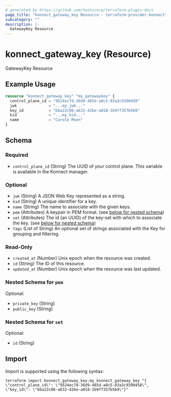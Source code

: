 ```yaml
---
# generated by https://github.com/hashicorp/terraform-plugin-docs
page_title: "konnect_gateway_key Resource - terraform-provider-konnect"
subcategory: ""
description: |-
  GatewayKey Resource
---
```


# konnect_gateway_key (Resource)

GatewayKey Resource

## Example Usage

```terraform
resource "konnect_gateway_key" "my_gatewaykey" {
  control_plane_id = "9524ec7d-36d9-465d-a8c5-83a3c9390458"
  jwk              = "...my_jwk..."
  key_id           = "bba22c06-a632-42be-a018-1b9ff357b5b9"
  kid              = "...my_kid..."
  name             = "Carole Moen"
}
```

<!-- schema generated by tfplugindocs -->
## Schema

### Required

- `control_plane_id` (String) The UUID of your control plane. This variable is available in the Konnect manager.

### Optional

- `jwk` (String) A JSON Web Key represented as a string.
- `kid` (String) A unique identifier for a key.
- `name` (String) The name to associate with the given keys.
- `pem` (Attributes) A keypair in PEM format. (see [below for nested schema](#nestedatt--pem))
- `set` (Attributes) The id (an UUID) of the key-set with which to associate the key. (see [below for nested schema](#nestedatt--set))
- `tags` (List of String) An optional set of strings associated with the Key for grouping and filtering.

### Read-Only

- `created_at` (Number) Unix epoch when the resource was created.
- `id` (String) The ID of this resource.
- `updated_at` (Number) Unix epoch when the resource was last updated.

<a id="nestedatt--pem"></a>
### Nested Schema for `pem`

Optional:

- `private_key` (String)
- `public_key` (String)


<a id="nestedatt--set"></a>
### Nested Schema for `set`

Optional:

- `id` (String)

## Import

Import is supported using the following syntax:

```shell
terraform import konnect_gateway_key.my_konnect_gateway_key "{ \"control_plane_id\": \"9524ec7d-36d9-465d-a8c5-83a3c9390458\",  \"key_id\": \"bba22c06-a632-42be-a018-1b9ff357b5b9\"}"
```
